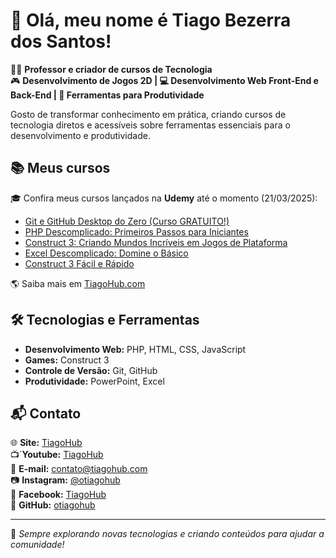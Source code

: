 # 👋 Olá, meu nome é Tiago Bezerra dos Santos!

👨‍🏫 **Professor e criador de cursos de Tecnologia**  
🎮 **Desenvolvimento de Jogos 2D | 💻 Desenvolvimento Web Front-End e Back-End | 🚀 Ferramentas para Produtividade**  

Gosto de transformar conhecimento em prática, criando cursos de tecnologia diretos e acessíveis sobre ferramentas essenciais para o desenvolvimento e produtividade.

## 📚 Meus cursos  
🎓 Confira meus cursos lançados na **Udemy** até o momento (21/03/2025):

- [Git e GitHub Desktop do Zero (Curso GRATUITO!)](https://www.udemy.com/course/git-e-github-desktop-do-zero/?referralCode=F91593C06CB310975E57)
- [PHP Descomplicado: Primeiros Passos para Iniciantes](https://www.udemy.com/course/php-descomplicado/?referralCode=C2C54AA86C1726DAF735)
- [Construct 3: Criando Mundos Incríveis em Jogos de Plataforma](https://www.udemy.com/course/construct-3-criando-mundos-incriveis/?referralCode=B38E9C6A996B29ED3C1A)
- [Excel Descomplicado: Domine o Básico](https://www.udemy.com/course/excel-descomplicado-domine-o-basico/?referralCode=93608B65EF227ADB8E77)
- [Construct 3 Fácil e Rápido](https://www.udemy.com/course/construct-3-facil/?referralCode=5743CAB7EB33F5DE377B)

🌎 Saiba mais em [TiagoHub.com](https://tiagohub.com)  

## 🛠️ Tecnologias e Ferramentas  
- **Desenvolvimento Web:** PHP, HTML, CSS, JavaScript  
- **Games:** Construct 3  
- **Controle de Versão:** Git, GitHub  
- **Produtividade:** PowerPoint, Excel  

## 📬 Contato  
🌐 **Site:** [TiagoHub](https://www.tiagohub.com)  
📺´**Youtube:** [TiagoHub](https://youtube.com/@TiagoHub)  
📧 **E-mail:** [contato@tiagohub.com](mailto:contato@tiagohub.com)  
📷 **Instagram:** [@otiagohub](https://www.instagram.com/otiagohub)  
📘 **Facebook:** [TiagoHub](https://www.facebook.com/otiagohub)  
🐙 **GitHub:** [otiagohub](https://github.com/otiagohub)  

---

🚀 _Sempre explorando novas tecnologias e criando conteúdos para ajudar a comunidade!_  
